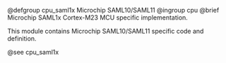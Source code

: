 @defgroup       cpu_saml1x Microchip SAML10/SAML11
@ingroup        cpu
@brief          Microchip SAML1x Cortex-M23 MCU specific implementation.

This module contains Microchip SAML10/SAML11 specific code and definition.

@see    cpu_saml1x
